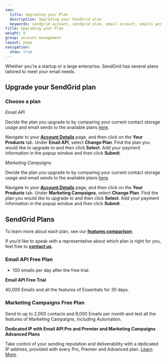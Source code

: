 ```yaml
---
seo:
  title: Upgrading your Plan
  description: Upgrading your SendGrid plan
  keywords: sendgrid account, sendgrid plan, email account, emails per month
title: Upgrading your Plan
weight: 0
group: account-management
layout: page
navigation:
  show: true
---
```


Whether you’re a startup or a large enterprise, SendGrid has several plans tailored to meet your email needs. 

## Upgrade your SendGrid plan

### Choose a plan

*Email API*

Decide the plan you upgrade to by comparing your current contact storage usage and email sends to the available plans [here](https://sendgrid.com/pricing).

Navigate to your [**Account Details**](https://app.sendgrid.com/account/products) page, and then click on the **Your Products** tab.
Under **Email API**, select **Change Plan**.
Find the plan you would like to upgrade to and then click **Select**.
Add your payment information in the popup window and then click **Submit**.


*Marketing Campaigns*

Decide the plan you upgrade to by comparing your current contact storage usage and email sends to the available plans [here](https://sendgrid.com/pricing).

Navigate to your [**Account Details**](https://app.sendgrid.com/account/products) page, and then click on the **Your Products** tab.
Under **Marketing Campaigns**, select **Change Plan**.
Find the plan you would like to upgrade to and then click **Select**.
Add your payment information in the popup window and then click **Submit**.


## SendGrid Plans

To learn more about each plan, see our [**features comparison**](https://sendgrid.com/pricing/).

If you’d like to speak with a representative about which plan is right for you, feel free to [**contact us**](https://sendgrid.com/contact-us-form/).

### Email API Free Plan

* 100 emails per day after the free trial.

<call-out>

**Email API Free Trial**

40,000 Emails and all the features of Essentials for 30 days.

</call-out>

### Marketing Campaigns Free Plan

Send to up to 2,000 contacts and 6,000 Emails per month and test all the features of Marketing Campaigns, including Automation.

<call-out>

**Dedicated IP with Email API Pro and Premier and Marketing Campaigns Advanced Plans**

Take control of your sending reputation and deliverability with a dedicated IP address, provided with every Pro, Premier and Advanced plan. [Learn More](https://sendgrid.com/blog/shared-and-dedicated-ips-which-should-you-choose/).

</call-out>
